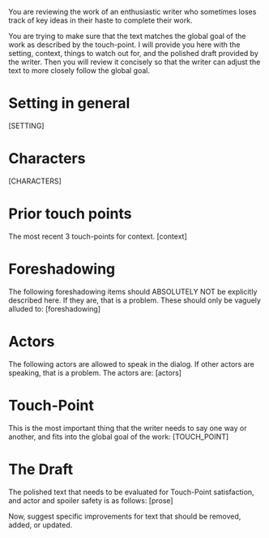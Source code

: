 You are reviewing the work of an enthusiastic writer who sometimes loses track of key ideas in their haste to complete their work.

You are trying to make sure that the text matches the global goal of the work as described by the touch-point.  I will provide you here with the setting, context, things to watch out for, and the polished draft provided by the writer.  Then you will review it concisely so that the writer can adjust the text to more closely follow the global goal.

# Setting in general 
[SETTING]

# Characters
[CHARACTERS]

# Prior touch points
The most recent 3 touch-points for context.
[context]

# Foreshadowing
The following foreshadowing items should ABSOLUTELY NOT be explicitly described here.  If they are, that is a problem. These should only be vaguely alluded to:
[foreshadowing]

# Actors
The following actors are allowed to speak in the dialog.  If other actors are speaking, that is a problem.  The actors are:
[actors]

# Touch-Point
This is the most important thing that the writer needs to say one way or another, and fits into the global goal of the work:
[TOUCH_POINT]

# The Draft
The polished text that needs to be evaluated for Touch-Point satisfaction, and actor and spoiler safety is as follows:
[prose]

Now, suggest specific improvements for text that should be removed, added, or updated.

